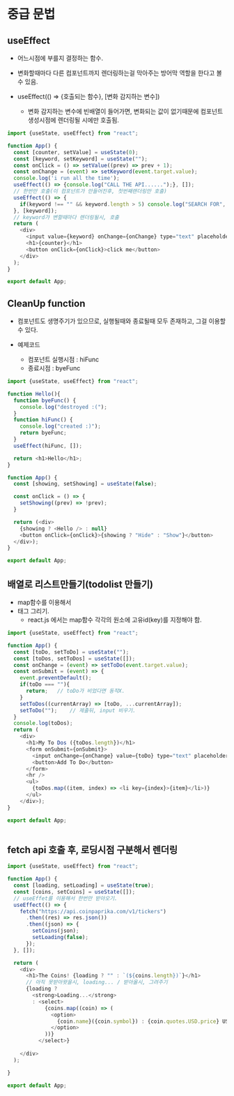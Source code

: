 # 중급 문법




## useEffect

* 어느시점에 부를지 결정하는 함수.

* 변화할때마다 다른 컴포넌트까지 렌더링하는걸 막아주는 방어막 역할을 한다고 볼 수 있음.

* useEffect(() => {호출되는 함수}, [변화 감지하는 변수])
    - 변화 감지하는 변수에 빈배열이 들어가면, 변화되는 값이 없기때문에 컴포넌트 생성시점에 렌더링될 시에만 호출됨.

```js
import {useState, useEffect} from "react";

function App() {
  const [counter, setValue] = useState(0);
  const [keyword, setKeyword] = useState("");
  const onClick = () => setValue((prev) => prev + 1);
  const onChange = (event) => setKeyword(event.target.value);
  console.log('i run all the time');
  useEffect(() => {console.log("CALL THE API......");}, []);
  // 한번만 호출(이 컴포넌트가 만들어진후, 첫번째랜더링만 호출)
  useEffect(() => {
    if(keyword !== "" && keyword.length > 5) console.log("SEARCH FOR", keyword);
  }, [keyword]);
  // keyword가 변할때마다 렌더링될시, 호출
  return (
    <div>
      <input value={keyword} onChange={onChange} type="text" placeholder="Search here...."/>
      <h1>{counter}</h1>
      <button onClick={onClick}>click me</button>
    </div>
  );
}

export default App;

```


## CleanUp function

* 컴포넌트도 생명주기가 있으므로, 실행될때와 종료될때 모두 존재하고, 그걸 이용할 수 있다.


* 예제코드
    - 컴포넌트 실행시점 : hiFunc
    - 종료시점 : byeFunc

```js
import {useState, useEffect} from "react";

function Hello(){
  function byeFunc() {
    console.log("destroyed :(");
  }
  function hiFunc() {
    console.log("created :)");
    return byeFunc;
  }
  useEffect(hiFunc, []);

  return <h1>Hello</h1>;
}

function App() {
  const [showing, setShowing] = useState(false);

  const onClick = () => {
    setShowing((prev) => !prev);
  }

  return (<div>
    {showing ? <Hello /> : null}
    <button onClick={onClick}>{showing ? "Hide" : "Show"}</button>
  </div>);
}

export default App;

```



## 배열로 리스트만들기(todolist 만들기)

* map함수를 이용해서 <li> 태그 그리기.
    - react.js 에서는 map함수 각각의 원소에 고유id(key)를 지정해야 함.

```js
import {useState, useEffect} from "react";

function App() {
  const [toDo, setToDo] = useState("");
  const [toDos, setToDos] = useState([]);
  const onChange = (event) => setToDo(event.target.value);
  const onSubmit = (event) => {
    event.preventDefault();
    if(toDo === ""){
      return;   // toDo가 비었다면 동작X.
    }
    setToDos((currentArray) => [toDo, ...currentArray]);
    setToDo("");    // 제출뒤, input 비우기.
  }
  console.log(toDos);
  return (
    <div>
      <h1>My To Dos ({toDos.length})</h1>
      <form onSubmit={onSubmit}>
        <input onChange={onChange} value={toDo} type="text" placeholder="Write your to do..."/>
        <button>Add To Do</button>
      </form>
      <hr />
      <ul>
        {toDos.map((item, index) => <li key={index}>{item}</li>)}
      </ul>
    </div>);
}

export default App;



```


## fetch api 호출 후, 로딩시점 구분해서 렌더링

```js
import {useState, useEffect} from "react";

function App() {
  const [loading, setLoading] = useState(true);
  const [coins, setCoins] = useState([]);
  // useEffet를 이용해서 한번만 받아오기.
  useEffect(() => {
    fetch("https://api.coinpaprika.com/v1/tickers")
      .then((res) => res.json())
      .then((json) => {
        setCoins(json);
        setLoading(false);
      });
  }, []); 

  return (
    <div>
      <h1>The Coins! {loading ? "" : `(${coins.length})`}</h1>
      // 아직 못받아왓을시, loading... / 받아올시, 그려주기
      {loading ? 
        <strong>Loading...</strong> 
        : <select>
            {coins.map((coin) => (
              <option>
                {coin.name}({coin.symbol}) : {coin.quotes.USD.price} USD
              </option>
            ))}
          </select>}
      
    </div>
  );

}

export default App;




```